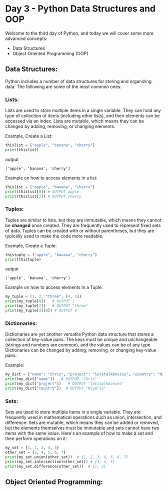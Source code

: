 # Day 3 - Python Data Structures and OOP

Welcome to the third day of Python, and today we will cover some more advanced concepts:

- Data Structures
- Object Oriented Programming (OOP)

## Data Structures:

Python includes a number of data structures for storing and organizing data. The following are some of the most common ones:

### Lists:

Lists are used to store multiple items in a single variable. They can hold any type of collection of items (including other lists), and their elements can be accessed via an index.
Lists are mutable, which means they can be changed by adding, removing, or changing elements.

Example, Create a List:
```python
thislist = ["apple", "banana", "cherry"]
print(thislist)
```

output
```
['apple', 'banana', 'cherry']
```

Example on how to access elements in a list:

``` python
thislist = ["apple", "banana", "cherry"]
print(thislist[0]) # OUTPUT apple
print(thislist[2]) # OUTPUT cherry
```

### Tuples:

Tuples are similar to lists, but they are immutable, which means they cannot be **changed** once created. They are frequently used to represent fixed sets of data.
Tuples can be created with or without parentheses, but they are typically used to make the code more readable.

Example, Create a Tuple:
```python
thistuple = ("apple", "banana", "cherry")
print(thistuple)
```

output
```
('apple', 'banana', 'cherry')
```

Example on how to access elements in a Tuple:
``` python
my_tuple = (1, 2, "three", [4, 5])
print(my_tuple[0])   # OUTPUT 1
print(my_tuple[2])   # OUTPUT "three"
print(my_tuple[3][0]) # OUTPUT 4
```

### Dictionaries:

Dictionaries are yet another versatile Python data structure that stores a collection of key-value pairs. The keys must be unique and unchangeable (strings and numbers are common), and the values can be of any type.
Dictionaries can be changed by adding, removing, or changing key-value pairs.

Example:
``` python
my_dict = {"name": "Chris", "project": "letstalkmovies", "country": "Nigeria"}
print(my_dict["name"])   # OUTPUT "Chris"
print(my_dict["project"])   # OUTPUT "letstalkmovies"
print(my_dict["country"])  # OUTPUT "Nigeria"
```

### Sets:

Sets are used to store multiple items in a single variable. They are frequently used in mathematical operations such as union, intersection, and difference.
Sets are mutable, which means they can be added or removed, but the elements themselves must be immutable and sets cannot have two items with the same value.
Here's an example of how to make a set and then perform operations on it:

``` python
my_set = {1, 2, 3, 4, 5}
other_set = {3, 4, 5, 6, 7}
print(my_set.union(other_set))  # {1, 2, 3, 4, 5, 6, 7}
print(my_set.intersection(other_set)) # {3, 4, 5}
print(my_set.difference(other_set))  # {1, 2}
```

## Object Oriented Programming:











